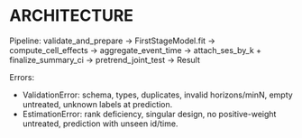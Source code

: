 # ARCHITECTURE
Pipeline:
validate_and_prepare -> FirstStageModel.fit -> compute_cell_effects -> aggregate_event_time
-> attach_ses_by_k + finalize_summary_ci -> pretrend_joint_test -> Result

Errors:
- ValidationError: schema, types, duplicates, invalid horizons/minN, empty untreated, unknown labels at prediction.
- EstimationError: rank deficiency, singular design, no positive-weight untreated, prediction with unseen id/time.
